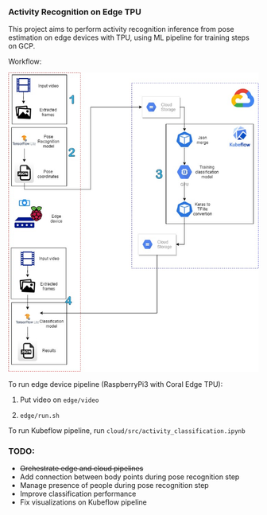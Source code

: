 ### Activity Recognition on Edge TPU 

This project aims to perform activity recognition inference from pose estimation on edge devices with TPU, using ML pipeline for training steps on GCP.

Workflow:

![image](https://github.com/riolaf05/ai_obj_detection_cd/blob/develop/real_time_posenet_edge_tpu/edge_cloud_integration/activity_recognition_edge_cloud.jpg)

To run edge device pipeline (RaspberryPi3 with Coral Edge TPU):

1. Put video on `edge/video`

2. `edge/run.sh`

To run Kubeflow pipeline, run `cloud/src/activity_classification.ipynb`


### TODO: 
* ~~Orchestrate edge and cloud pipelines~~
* Add connection between body points during pose recognition step
* Manage presence of people during pose recognition step
* Improve classification performance
* Fix visualizations on Kubeflow pipeline
